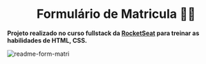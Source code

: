<h1 align="center">Formulário de Matricula 👨‍🏫</h1>
<strong align="center">Projeto realizado no curso fullstack da <a href="https://www.rocketseat.com.br/?utm_source=google&utm_medium=cpc&utm_campaign=lead&utm_term=perpetuo&utm_content=institucional-lead-home-texto-lead-brandkws-none-none-institucional-none-none-br-google&utm_term=rocketseat&utm_campaign=PROGRAMAS-ALL-BRANDKWS-SEM&utm_source=adwords&utm_medium=cpc&hsa_acc=8545075154&hsa_cam=16048648686&hsa_grp=135825188594&hsa_ad=579096962131&hsa_src=g&hsa_tgt=kwd-679159515078&hsa_kw=rocketseat&hsa_mt=b&hsa_net=adwords&hsa_ver=3&gad_source=1&gclid=Cj0KCQjwq_G1BhCSARIsACc7NxpZZA7gQ9c2jUaG82wdnoAI7FK51nz9uhRY32KZKyWNfUanuJRsAvYaAo1PEALw_wcB#gad_source=1" target="_blank">RocketSeat</a> para treinar as habilidades de HTML, CSS.</strong>

![readme-form-matri](https://github.com/user-attachments/assets/1533f265-f712-43fc-bdf4-881b88a6e367)
